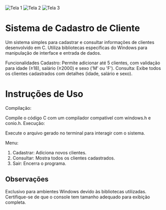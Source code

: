 ![Tela 1](https://github.com/user-attachments/assets/a6c9a704-ebb6-4ff2-bea3-7f86d9a1f363)
![Tela 2](https://github.com/user-attachments/assets/604def16-6a9f-458e-a771-7b7e17ddba68)
![Tela 3](https://github.com/user-attachments/assets/d9674bf6-2af2-498d-a99b-a2f8d7fbcda5)

# Sistema de Cadastro de Cliente
Um sistema simples para cadastrar e consultar informações de clientes desenvolvido em C. Utiliza bibliotecas específicas do Windows para manipulação de interface e entrada de dados.

Funcionalidades
Cadastro: Permite adicionar até 5 clientes, com validação para idade (≥18), salário (≥2000) e sexo ('M' ou 'F').
Consulta: Exibe todos os clientes cadastrados com detalhes (idade, salário e sexo).

# Instruções de Uso

Compilação:

Compile o código C com um compilador compatível com windows.h e conio.h.
Execução:

Execute o arquivo gerado no terminal para interagir com o sistema.

Menu:

1. Cadastrar: Adiciona novos clientes.
2. Consultar: Mostra todos os clientes cadastrados.
3. Sair: Encerra o programa.
   
## Observações
Exclusivo para ambientes Windows devido às bibliotecas utilizadas.
Certifique-se de que o console tem tamanho adequado para exibição completa.
